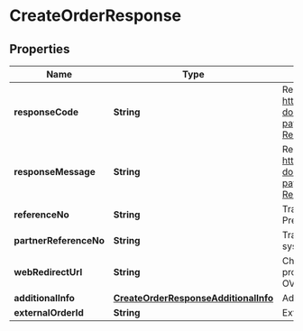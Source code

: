 

# CreateOrderResponse


## Properties

| Name | Type | Description | Notes |
| - | - | - | - |
|**responseCode** | **String** | Response code. Refer to https://dashboard.dana.id/api-docs/read/243#paymentgatewayprod-paymentRedirect-ResponseCodeandMessage |  |
|**responseMessage** | **String** | Response message. Refer to https://dashboard.dana.id/api-docs/read/243#paymentgatewayprod-paymentRedirect-ResponseCodeandMessage |  |
|**referenceNo** | **String** | Transaction identifier on DANA system. Present if successfully processed |  [optional] |
|**partnerReferenceNo** | **String** | Transaction identifier on partner system |  |
|**webRedirectUrl** | **String** | Checkout URLs. Present if successfully processed and payment method is not OVO/Virtual Account/QRIS |  [optional] |
|**additionalInfo** | [**CreateOrderResponseAdditionalInfo**](CreateOrderResponseAdditionalInfo.md) | Additional information |  [optional] |
|**externalOrderId** | **String** | External order identifier |  [optional] |



